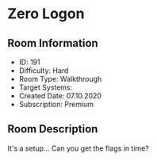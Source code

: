 ﻿# Zero Logon

## Room Information
- ID: 191
- Difficulty: Hard
- Room Type: Walkthrough
- Target Systems: 
- Created Date: 07.10.2020
- Subscription: Premium

## Room Description
It's a setup... Can you get the flags in time?
